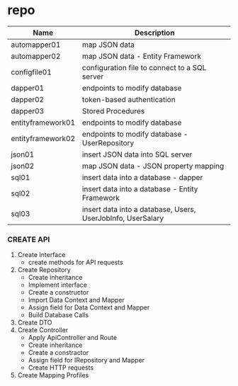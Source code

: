 # repo
| Name | Description |
| -----| ------------|
automapper01 | map JSON data 
automapper02 | map JSON data - Entity Framework
configfile01 |configuration file to connect to a SQL server
dapper01 | endpoints to modify database
dapper02 | token-based authentication
dapper03 | Stored Procedures
entityframework01 | endpoints to modify database
entityframework02 | endpoints to modify database - UserRepository
json01 | insert JSON data into SQL server
json02 | map JSON data - JSON property mapping
sql01 | insert data into a database - dapper
sql02 | insert data into a database - Entity Framework
sql03 | insert data into a database, Users, UserJobInfo, UserSalary

### CREATE API

1. Create Interface
    - create methods for API requests
2. Create Repository
    - Create inheritance
    - Implement interface
    - Create a constructor
    - Import Data Context and Mapper
    - Assign field for Data Context and Mapper
    - Build Database Calls
4. Create DTO 
5. Create Controller
    - Apply ApiController and Route
    - Create inheritance
    - Create a constractor
    - Assign field for IRepository and Mapper
    - Create HTTP requests
6. Create Mapping Profiles
